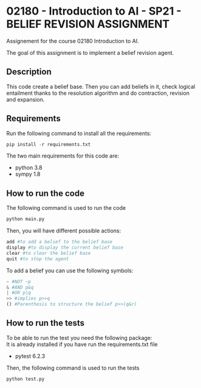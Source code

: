 # 02180 - Introduction to AI - SP21 - BELIEF REVISION ASSIGNMENT

Assignement for the course 02180 Introduction to AI.   

The goal of this assignment is to implement a belief revision agent.

## Description

This code create a belief base. Then you can add beliefs in it, check logical entailment thanks to the resolution algorithm and do contraction, revision and expansion.

## Requirements

Run the following command to install all the requirements:
```python
pip install -r requirements.txt
```

The two main requirements for this code are:
* python 3.8
* sympy 1.8

## How to run the code

The following command is used to run the code
```python
python main.py
```
Then, you will have different possible actions:
```python
add #to add a belief to the belief base
display #to display the current belief base
clear #to clear the belief base
quit #to stop the agent
```

To add a belief you can use the following symbols:
```python
~ #NOT ~p
& #AND p&q
| #OR p|q
>> #implies p>>q
() #Parenthesis to structure the belief p>>(q&r)
```

## How to run the tests

To be able to run the test you need the following package:  
It is already installed if you have run the requirements.txt file
* pytest 6.2.3

Then, the following command is used to run the tests
```python
python test.py
```

